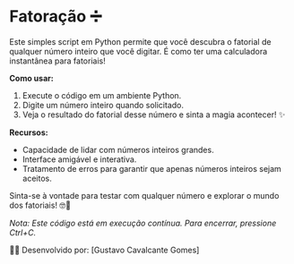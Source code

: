 # Fatoração ➗

Este simples script em Python permite que você descubra o fatorial de qualquer número inteiro que você digitar. É como ter uma calculadora instantânea para fatoriais!

**Como usar:**
1. Execute o código em um ambiente Python.
2. Digite um número inteiro quando solicitado.
3. Veja o resultado do fatorial desse número e sinta a magia acontecer! ✨

**Recursos:**
- Capacidade de lidar com números inteiros grandes.
- Interface amigável e interativa.
- Tratamento de erros para garantir que apenas números inteiros sejam aceitos.

Sinta-se à vontade para testar com qualquer número e explorar o mundo dos fatoriais! 🤓🔢

*Nota: Este código está em execução contínua. Para encerrar, pressione Ctrl+C.*

👩‍💻 Desenvolvido por: [Gustavo Cavalcante Gomes]

